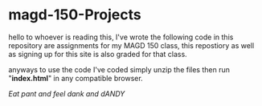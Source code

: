 # magd-150-Projects

hello to whoever is reading this,
I've wrote the following code in this repository are assignments for my MAGD 150 class,
this repostiory as well as signing up for this site is also graded for that class.

anyways to use the code I've coded simply unzip the files then run "**index.html**" in any compatible browser.







_Eat pant and feel dank and dANDY_
